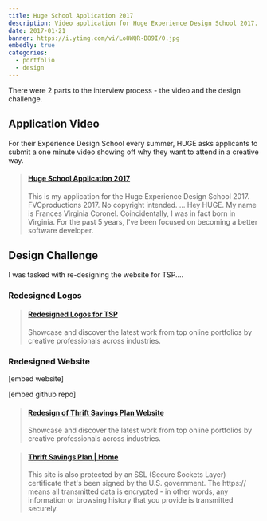 ```yaml
---
title: Huge School Application 2017
description: Video application for Huge Experience Design School 2017.
date: 2017-01-21
banner: https://i.ytimg.com/vi/Lo8WQR-B89I/0.jpg
embedly: true
categories:
  - portfolio
  - design
---
```


There were 2 parts to the interview process - the video and the design challenge.

## Application Video

For their Experience Design School every summer, HUGE asks applicants to submit a one minute video showing off why they want to attend in a creative way.

<blockquote class="embedly-card"><h4><a href="https://www.youtube.com/watch?v=Lo8WQR-B89I">Huge School Application 2017</a></h4><p>This is my application for the Huge Experience Design School 2017. FVCproductions 2017. No copyright intended. ... Hey HUGE. My name is Frances Virginia Coronel. Coincidentally, I was in fact born in Virginia. For the past 5 years, I've been focused on becoming a better software developer.</p></blockquote>

## Design Challenge

I was tasked with re-designing the website for TSP....

### Redesigned Logos

<blockquote class="embedly-card"><h4><a href="https://www.behance.net/gallery/50030319/Redesigned-Logos-for-TSP">Redesigned Logos for TSP</a></h4><p>Showcase and discover the latest work from top online portfolios by creative professionals across industries.</p></blockquote>

### Redesigned Website

[embed website]

[embed github repo]

<blockquote class="embedly-card"><h4><a href="https://www.behance.net/gallery/50029793/Redesign-of-Thrift-Savings-Plan-Website">Redesign of Thrift Savings Plan Website</a></h4><p>Showcase and discover the latest work from top online portfolios by creative professionals across industries.</p></blockquote>

<blockquote class="embedly-card"><h4><a href="http://fvcproductions.github.io/tsp-gov/">Thrift Savings Plan | Home</a></h4><p>This site is also protected by an SSL (Secure Sockets Layer) certificate that's been signed by the U.S. government. The https:// means all transmitted data is encrypted - in other words, any information or browsing history that you provide is transmitted securely.</p></blockquote>
